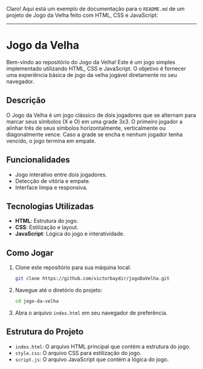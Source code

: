 Claro! Aqui está um exemplo de documentação para o `README.md` de um projeto de Jogo da Velha feito com HTML, CSS e JavaScript:

---

# Jogo da Velha

Bem-vindo ao repositório do Jogo da Velha! Este é um jogo simples implementado utilizando HTML, CSS e JavaScript. O objetivo é fornecer uma experiência básica de jogo da velha jogável diretamente no seu navegador.

## Descrição

O Jogo da Velha é um jogo clássico de dois jogadores que se alternam para marcar seus símbolos (X e O) em uma grade 3x3. O primeiro jogador a alinhar três de seus símbolos horizontalmente, verticalmente ou diagonalmente vence. Caso a grade se encha e nenhum jogador tenha vencido, o jogo termina em empate.

## Funcionalidades

- Jogo interativo entre dois jogadores.
- Detecção de vitória e empate.
- Interface limpa e responsiva.

## Tecnologias Utilizadas

- **HTML**: Estrutura do jogo.
- **CSS**: Estilização e layout.
- **JavaScript**: Lógica do jogo e interatividade.

## Como Jogar

1. Clone este repositório para sua máquina local:
    ```bash
    git clone https://github.com/victorbaydir/jogoDaVelha.git
    ```
2. Navegue até o diretório do projeto:
    ```bash
    cd jogo-da-velha
    ```
3. Abra o arquivo `index.html` em seu navegador de preferência.

## Estrutura do Projeto

- `index.html`: O arquivo HTML principal que contém a estrutura do jogo.
- `style.css`: O arquivo CSS para estilização do jogo.
- `script.js`: O arquivo JavaScript que contém a lógica do jogo.
